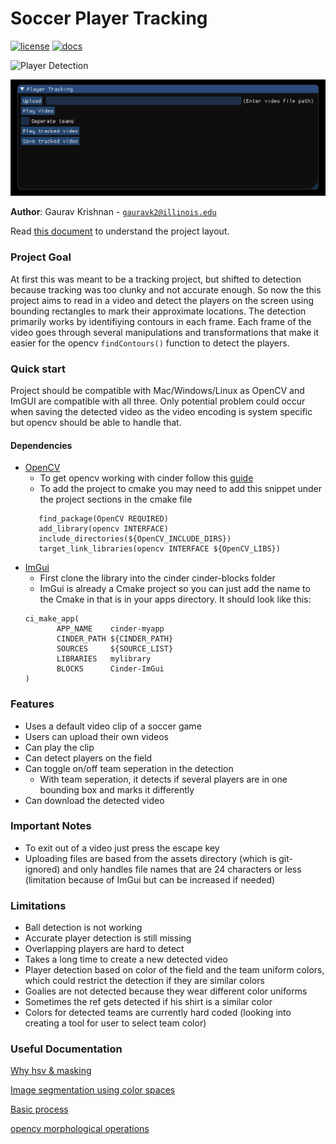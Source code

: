 # Soccer Player Tracking

[![license](https://img.shields.io/badge/license-MIT-green)](LICENSE)
[![docs](https://img.shields.io/badge/docs-yes-brightgreen)](docs/README.md)

![Player Detection](/snapshots/detection-snapshot.png)

![GUI Snapshot](/snapshots/gui-snapshot.png)

**Author**: Gaurav Krishnan - [`gauravk2@illinois.edu`](mailto:example@illinois.edu)

Read [this document](https://cliutils.gitlab.io/modern-cmake/chapters/basics/structure.html) to understand the project
layout.



### Project Goal
At first this was meant to be a tracking project, but shifted 
to detection because tracking was too clunky and not accurate enough. So now the
this project aims to read in a video and detect the players on the screen using bounding
rectangles to mark their approximate locations. The detection primarily works by identifiying
contours in each frame. Each frame of the video goes through several manipulations and transformations
that make it easier for the opencv `findContours()` function to detect the players. 

### Quick start
Project should be compatible with Mac/Windows/Linux as
OpenCV and ImGUI are compatible with all three.
Only potential problem could occur when saving the detected video as the video encoding is system specific
 but opencv should be able to handle that.

#### Dependencies
- [OpenCV](https://github.com/opencv/opencv/tree/4.3.0) 
    - To get opencv working with cinder follow this [guide](https://blog.zhajor.com/2016/10/install-opencv-and-make-a-test-project-with-clion/)
    - To add the project to cmake you may need to add this snippet under the project sections in the cmake file
    ```
       find_package(OpenCV REQUIRED) 
       add_library(opencv INTERFACE)
       include_directories(${OpenCV_INCLUDE_DIRS})
       target_link_libraries(opencv INTERFACE ${OpenCV_LIBS})
  ```
- [ImGui](https://github.com/simongeilfus/Cinder-ImGui)
    - First clone the library into the cinder cinder-blocks folder
    - ImGui is already a Cmake project so you can just add the name to the Cmake
    in that is in your apps directory. It should look like this:
    ```
  ci_make_app(
           APP_NAME    cinder-myapp
           CINDER_PATH ${CINDER_PATH}
           SOURCES     ${SOURCE_LIST}
           LIBRARIES   mylibrary
           BLOCKS      Cinder-ImGui
   )
  ```


### Features
- Uses a default video clip of a soccer game
- Users can upload their own videos
- Can play the clip
- Can detect players on the field
- Can toggle on/off team seperation in the detection
    - With team seperation, it detects if several players are in one bounding box
    and marks it differently
- Can download the detected video

### Important Notes
- To exit out of a video just press the escape key
- Uploading files are based from the assets directory (which is git-ignored) and only handles
file names that are 24 characters or less (limitation because of ImGui 
but can be increased if needed)

### Limitations
- Ball detection is not working
- Accurate player detection is still missing
- Overlapping players are hard to detect
- Takes a long time to create a new detected video
- Player detection based on color of the field and the team uniform
colors, which could restrict the detection if they are similar colors
- Goalies are not detected because they wear different color uniforms
- Sometimes the ref gets detected if his shirt is a similar color
- Colors for detected teams are currently hard coded (looking into
creating a tool for user to select team color)

### Useful Documentation
[Why hsv & masking](https://www.learnopencv.com/color-spaces-in-opencv-cpp-python/)

[Image segmentation using color spaces](https://realpython.com/python-opencv-color-spaces/#visualizing-nemo-in-hsv-color-space)

[Basic process](https://stackoverflow.com/questions/10948589/choosing-the-correct-upper-and-lower-hsv-boundaries-for-color-detection-withcv)

[opencv morphological operations](https://docs.opencv.org/3.4/d3/dbe/tutorial_opening_closing_hats.html)

